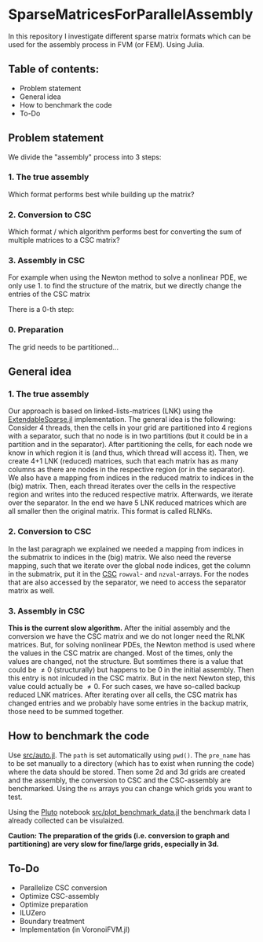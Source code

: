 # SparseMatricesForParallelAssembly
In this repository I investigate different sparse matrix formats which can be used for the assembly process in FVM (or FEM). Using Julia.

## Table of contents:
- Problem statement
- General idea
- How to benchmark the code
- To-Do

## Problem statement

We divide the "assembly" process into 3 steps:

### 1. The true assembly
Which format performs best while building up the matrix?

### 2. Conversion to CSC
Which format / which algorithm performs best for converting the sum of multiple matrices to a CSC matrix?

### 3. Assembly in CSC
For example when using the Newton method to solve a nonlinear PDE, we only use 1. to find the structure of the matrix, but we directly change the entries of the CSC matrix

There is a 0-th step:

### 0. Preparation
The grid needs to be partitioned...

## General idea

### 1. The true assembly
Our approach is based on linked-lists-matrices (LNK) using the [ExtendableSparse.jl](https://github.com/j-fu/ExtendableSparse.jl) implementation. 
The general idea is the following: Consider 4 threads, then the cells in your grid are partitioned into 4 regions with a separator, such that no node is in two partitions (but it could be in a partition and in the separator). After partitioning the cells, for each node we know in which region it is (and thus, which thread will access it). Then, we create 4+1 LNK (reduced) matrices, such that each matrix has as many columns as there are nodes in the respective region (or in the separator). We also have a mapping from indices in the reduced matrix to indices in the (big) matrix.
Then, each thread iterates over the cells in the respective region and writes into the reduced respective matrix. Afterwards, we iterate over the separator.
In the end we have 5 LNK reduced matrices which are all smaller then the original matrix.
This format is called RLNKs.

### 2. Conversion to CSC
In the last paragraph we explained we needed a mapping from indices in the submatrix to indices in the (big) matrix. We also need the reverse mapping, such that we iterate over the global node indices, get the column in the submatrix, put it in the [CSC](https://docs.julialang.org/en/v1/stdlib/SparseArrays/) `rowval`- and `nzval`-arrays. For the nodes that are also accessed by the separator, we need to access the separator matrix as well.

### 3. Assembly in CSC
**This is the current slow algorithm.**
After the initial assembly and the conversion we have the CSC matrix and we do not longer need the RLNK matrices. But, for solving nonlinear PDEs, the Newton method is used where the values in the CSC matrix are changed. Most of the times, only the values are changed, not the structure.
But somtimes there is a value that could be $\neq 0$ (structurally) but happens to be 0 in the initial assembly. Then this entry is not inlcuded in the CSC matrix. But in the next Newton step, this value could actually be $\neq 0$. For such cases, we have so-called backup reduced LNK matrices. After iterating over all cells, the CSC matrix has changed entries and we probably have some entries in the backup matrix, those need to be summed together.


## How to benchmark the code

Use [src/auto.jl](https://github.com/jotaraz/SparseMatricesForParallelAssembly/blob/main/src/auto.jl). 
The `path` is set automatically using `pwd()`.
The `pre_name` has to be set manually to a directory (which has to exist when running the code) where the data should be stored.
Then some 2d and 3d grids are created and the assembly, the conversion to CSC and the CSC-assembly are benchmarked. Using the `ns` arrays you can change which grids you want to test.

Using the [Pluto](https://github.com/fonsp/Pluto.jl) notebook [src/plot_benchmark_data.jl](https://github.com/jotaraz/SparseMatricesForParallelAssembly/blob/main/src/plot_benchmark_data.jl) the benchmark data I already collected can be visulaized.

**Caution: The preparation of the grids (i.e. conversion to graph and partitioning) are very slow for fine/large grids, especially in 3d.**

## To-Do

- Parallelize CSC conversion 
- Optimize CSC-assembly
- Optimize preparation
- ILUZero
- Boundary treatment
- Implementation (in VoronoiFVM.jl)









